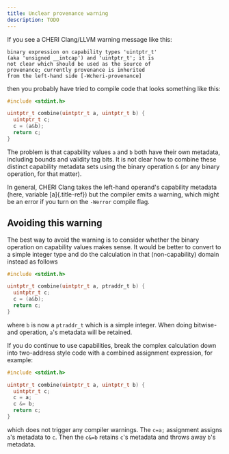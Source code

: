 ```yaml
---
title: Unclear provenance warning
description: TODO
---
```


If you see a CHERI Clang/LLVM warning message like this:

    binary expression on capability types 'uintptr_t'
    (aka 'unsigned __intcap') and 'uintptr_t'; it is
    not clear which should be used as the source of
    provenance; currently provenance is inherited
    from the left-hand side [-Wcheri-provenance]

then you probably have tried to compile code that looks something like
this:

```{.C emphasize-lines="5"}
#include <stdint.h>

uintptr_t combine(uintptr_t a, uintptr_t b) {
  uintptr_t c;
  c = (a&b);
  return c;
}
```

The problem is that capability values `a` and `b` both have their own
metadata, including bounds and validity tag bits. It is not clear how to
combine these distinct capability metadata sets using the binary
operation `&` (or any binary operation, for that matter).

In general, CHERI Clang takes the left-hand operand\'s capability
metadata (here, variable [a]{.title-ref}) but the compiler emits a
warning, which might be an error if you turn on the `-Werror` compile
flag.

## Avoiding this warning

The best way to avoid the warning is to consider whether the binary
operation on capability values makes sense. It would be better to
convert to a simple integer type and do the calculation in that
(non-capability) domain instead as follows

```{.C emphasize-lines="3"}
#include <stdint.h>

uintptr_t combine(uintptr_t a, ptraddr_t b) {
  uintptr_t c;
  c = (a&b);
  return c;
}
```

where `b` is now a `ptraddr_t` which is a simple integer. When doing
bitwise-and operation, `a`\'s metadata will be retained.

If you do continue to use capabilities, break the complex calculation
down into two-address style code with a combined assignment expression,
for example:

```{.C emphasize-lines="5-6"}
#include <stdint.h>

uintptr_t combine(uintptr_t a, uintptr_t b) {
  uintptr_t c;
  c = a;
  c &= b;
  return c;
}
```

which does not trigger any compiler warnings. The `c=a;` assignment
assigns `a`\'s metadata to `c`. Then the `c&=b` retains `c`\'s metadata
and throws away `b`\'s metadata.
